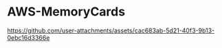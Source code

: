 # AWS-MemoryCards
 
https://github.com/user-attachments/assets/cac683ab-5d21-40f3-9b13-0ebc16d3366e

